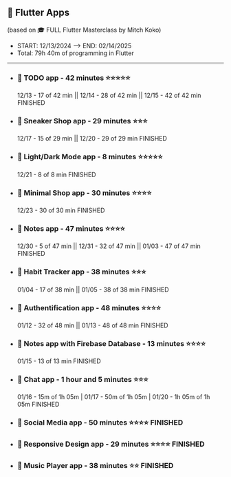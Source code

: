 ## 📱 Flutter Apps
(based on 🎓 FULL Flutter Masterclass by Mitch Koko)
- START: 12/13/2024 --> END: 02/14/2025 
- Total: 79h 40m of programming in Flutter
<hr>

- ### 📝 TODO app - 42 minutes ⭐⭐⭐⭐⭐
    12/13 - 17 of 42 min || 12/14 - 28 of 42 min || 12/15 - 42 of 42 min FINISHED
- ### 👟 Sneaker Shop app - 29 minutes ⭐⭐⭐
    12/17 - 15 of 29 min || 12/20 - 29 of 29 min FINISHED
- ### 🔅 Light/Dark Mode app - 8 minutes ⭐⭐⭐⭐⭐
    12/21 - 8 of 8 min FINISHED
- ### 🛒 Minimal Shop app - 30 minutes ⭐⭐⭐⭐
    12/23 - 30 of 30 min FINISHED
- ### 📒 Notes app - 47 minutes ⭐⭐⭐⭐
    12/30 - 5 of 47 min || 12/31 - 32 of 47 min || 01/03 - 47 of 47 min FINISHED
- ### 🍏 Habit Tracker app - 38 minutes ⭐⭐⭐
    01/04 - 17 of 38 min || 01/05 - 38 of 38 min FINISHED
- ### 🤖 Authentification app - 48 minutes ⭐⭐⭐⭐
    01/12 - 32 of 48 min || 01/13 - 48 of 48 min FINISHED
- ### 📒 Notes app with Firebase Database - 13 minutes ⭐⭐⭐⭐
    01/15 - 13 of 13 min FINISHED
- ### 💬 Chat app - 1 hour and 5 minutes ⭐⭐⭐
    01/16 - 15m of 1h 05m | 01/17 - 50m of 1h 05m | 01/20 - 1h 05m of 1h 05m FINISHED
- ### 👥 Social Media app - 50 minutes ⭐⭐⭐⭐ FINISHED
- ### 👥 Responsive Design app - 29 minutes ⭐⭐⭐⭐ FINISHED
- ### 👥 Music Player app - 38 minutes ⭐⭐ FINISHED
